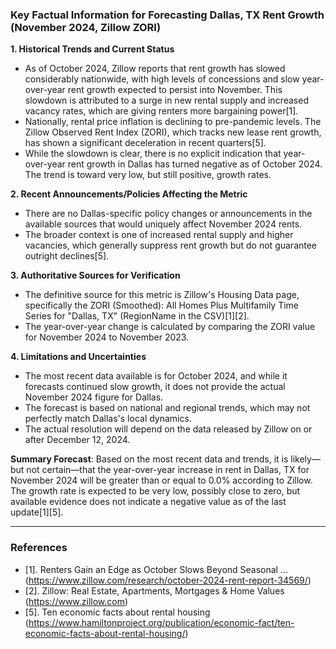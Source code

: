 ### Key Factual Information for Forecasting Dallas, TX Rent Growth (November 2024, Zillow ZORI)

**1. Historical Trends and Current Status**
- As of October 2024, Zillow reports that rent growth has slowed considerably nationwide, with high levels of concessions and slow year-over-year rent growth expected to persist into November. This slowdown is attributed to a surge in new rental supply and increased vacancy rates, which are giving renters more bargaining power[1].
- Nationally, rental price inflation is declining to pre-pandemic levels. The Zillow Observed Rent Index (ZORI), which tracks new lease rent growth, has shown a significant deceleration in recent quarters[5].
- While the slowdown is clear, there is no explicit indication that year-over-year rent growth in Dallas has turned negative as of October 2024. The trend is toward very low, but still positive, growth rates.

**2. Recent Announcements/Policies Affecting the Metric**
- There are no Dallas-specific policy changes or announcements in the available sources that would uniquely affect November 2024 rents.
- The broader context is one of increased rental supply and higher vacancies, which generally suppress rent growth but do not guarantee outright declines[5].

**3. Authoritative Sources for Verification**
- The definitive source for this metric is Zillow's Housing Data page, specifically the ZORI (Smoothed): All Homes Plus Multifamily Time Series for "Dallas, TX" (RegionName in the CSV)[1][2].
- The year-over-year change is calculated by comparing the ZORI value for November 2024 to November 2023.

**4. Limitations and Uncertainties**
- The most recent data available is for October 2024, and while it forecasts continued slow growth, it does not provide the actual November 2024 figure for Dallas.
- The forecast is based on national and regional trends, which may not perfectly match Dallas's local dynamics.
- The actual resolution will depend on the data released by Zillow on or after December 12, 2024.

**Summary Forecast**: 
Based on the most recent data and trends, it is likely—but not certain—that the year-over-year increase in rent in Dallas, TX for November 2024 will be greater than or equal to 0.0% according to Zillow. The growth rate is expected to be very low, possibly close to zero, but available evidence does not indicate a negative value as of the last update[1][5].

---

### References
- [1]. Renters Gain an Edge as October Slows Beyond Seasonal ... (https://www.zillow.com/research/october-2024-rent-report-34569/)
- [2]. Zillow: Real Estate, Apartments, Mortgages & Home Values (https://www.zillow.com)
- [5]. Ten economic facts about rental housing (https://www.hamiltonproject.org/publication/economic-fact/ten-economic-facts-about-rental-housing/)